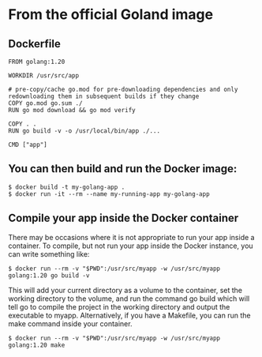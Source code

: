 # From the official Goland image

## Dockerfile

```
FROM golang:1.20

WORKDIR /usr/src/app

# pre-copy/cache go.mod for pre-downloading dependencies and only redownloading them in subsequent builds if they change
COPY go.mod go.sum ./
RUN go mod download && go mod verify

COPY . .
RUN go build -v -o /usr/local/bin/app ./...

CMD ["app"]
```

## You can then build and run the Docker image:

```
$ docker build -t my-golang-app .
$ docker run -it --rm --name my-running-app my-golang-app
```

## Compile your app inside the Docker container

There may be occasions where it is not appropriate to run your app inside a container. To compile, but not run your app inside the Docker instance, you can write something like:


```$ docker run --rm -v "$PWD":/usr/src/myapp -w /usr/src/myapp golang:1.20 go build -v```


This will add your current directory as a volume to the container, set the working directory to the volume, and run the command go build which will tell go to compile the project in the working directory and output the executable to myapp. Alternatively, if you have a Makefile, you can run the make command inside your container.

```$ docker run --rm -v "$PWD":/usr/src/myapp -w /usr/src/myapp golang:1.20 make```

